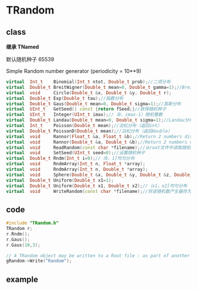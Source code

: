 <!-- TRandom.md --- 
;; 
;; Description: 
;; Author: Hongyi Wu(吴鸿毅)
;; Email: wuhongyi@qq.com 
;; Created: 五 12月  5 11:29:55 2014 (+0800)
;; Last-Updated: 六 8月 13 14:24:43 2016 (+0800)
;;           By: Hongyi Wu(吴鸿毅)
;;     Update #: 8
;; URL: http://wuhongyi.github.io -->

# TRandom

## class

**继承 TNamed**

默认随机种子 65539

Simple Random number generator (periodicity = 10**9)

```cpp
virtual  Int_t    Binomial(Int_t ntot, Double_t prob);//二项分布
virtual  Double_t BreitWigner(Double_t mean=0, Double_t gamma=1);//Brei-Wigner分布
virtual  void     Circle(Double_t &x, Double_t &y, Double_t r);
virtual  Double_t Exp(Double_t tau);//指数分布
virtual  Double_t Gaus(Double_t mean=0, Double_t sigma=1);//高斯分布
virtual  UInt_t   GetSeed() const {return fSeed;}//获得随机种子
virtual  UInt_t   Integer(UInt_t imax);//（0，imax-1）随机整数
virtual  Double_t Landau(Double_t mean=0, Double_t sigma=1);//Landau分布
virtual  Int_t    Poisson(Double_t mean);//泊松分布（返回int）
virtual  Double_t PoissonD(Double_t mean);//泊松分布（返回double）
virtual  void     Rannor(Float_t &a, Float_t &b);//Return 2 numbers distributed following a gaussian with mean=0 and sigma=1.
virtual  void     Rannor(Double_t &a, Double_t &b);//Return 2 numbers distributed following a gaussian with mean=0 and sigma=1.
virtual  void     ReadRandom(const char *filename);//从root文件中读取随机数产生器
virtual  void     SetSeed(UInt_t seed=0);//设置随机种子
virtual  Double_t Rndm(Int_t i=0);//（0，1]均匀分布
virtual  void     RndmArray(Int_t n, Float_t *array);
virtual  void     RndmArray(Int_t n, Double_t *array);
virtual  void     Sphere(Double_t &x, Double_t &y, Double_t &z, Double_t r);//获得各向同性的抽样
virtual  Double_t Uniform(Double_t x1=1);
virtual  Double_t Uniform(Double_t x1, Double_t x2);//（x1，x2]均匀分布
virtual  void     WriteRandom(const char *filename);//将该随机数产生器存为root文件 Writes random generator status to filename.
```

## code

```cpp
#include "TRandom.h"
TRandom r;
r.Rndm();
r.Gaus();
r.Gaus(10,3);
```

```cpp
// A TRandom object may be written to a Root file : as part of another object or with its own key 
gRandom->Write("Random");
```


## example

```cpp

```


<!-- TRandom.md ends here -->
